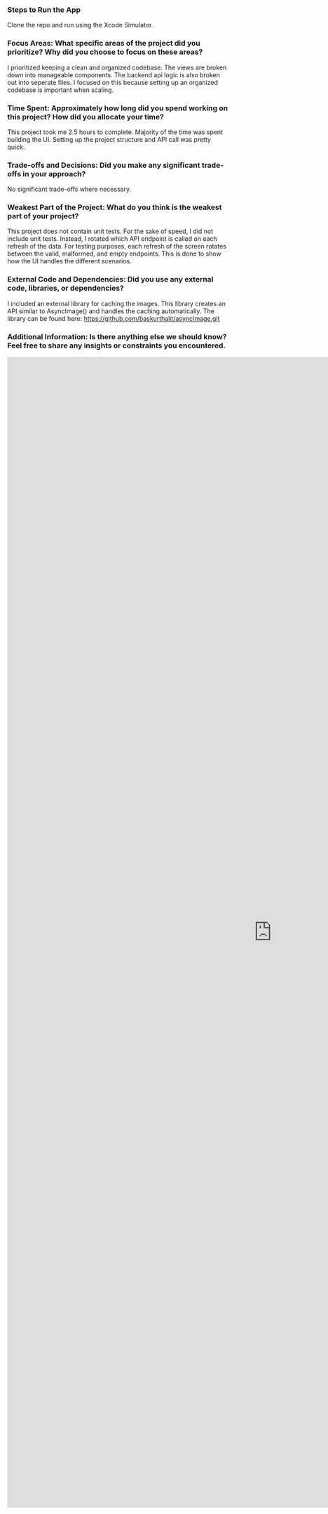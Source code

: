 ### Steps to Run the App
Clone the repo and run using the Xcode Simulator.

### Focus Areas: What specific areas of the project did you prioritize? Why did you choose to focus on these areas?
I prioritized keeping a clean and organized codebase. The views are broken down into manageable components. The backend api logic is also broken out into seperate files. I focused on this because setting up an organized codebase is important when scaling.

### Time Spent: Approximately how long did you spend working on this project? How did you allocate your time?
This project took me 2.5 hours to complete. Majority of the time was spent building the UI. Setting up the project structure and API call was pretty quick. 

### Trade-offs and Decisions: Did you make any significant trade-offs in your approach?
No significant trade-offs where necessary.

### Weakest Part of the Project: What do you think is the weakest part of your project?
This project does not contain unit tests. For the sake of speed, I did not include unit tests. Instead, I rotated which API endpoint is called on each refresh of the data. For testing purposes, each refresh of the screen rotates between the valid, malformed, and empty endpoints. This is done to show how the UI handles the different scenarios.

### External Code and Dependencies: Did you use any external code, libraries, or dependencies?
I included an external library for caching the images. This library creates an API similar to AsyncImage() and handles the caching automatically. The library can be found here: https://github.com/baskurthalit/asyncImage.git

### Additional Information: Is there anything else we should know? Feel free to share any insights or constraints you encountered.
<iframe width="1206" height="2622" src="https://www.youtube.com/shorts/W1q7Chv8SeQ" frameborder="0" allowfullscreen></iframe>
